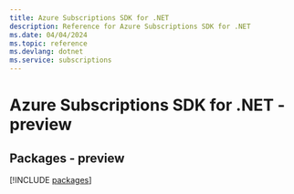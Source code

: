 ```yaml
---
title: Azure Subscriptions SDK for .NET
description: Reference for Azure Subscriptions SDK for .NET
ms.date: 04/04/2024
ms.topic: reference
ms.devlang: dotnet
ms.service: subscriptions
---
```

# Azure Subscriptions SDK for .NET - preview
## Packages - preview
[!INCLUDE [packages](subscriptions-index.md)]
